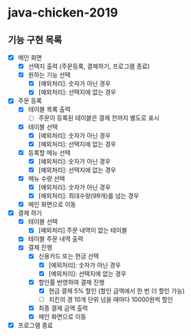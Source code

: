 # java-chicken-2019

## 기능 구현 목록

- [x] 메인 화면
    - [x] 선택지 출력 (주문등록, 결제하기, 프로그램 종료)
    - [x] 원하는 기능 선택
        - [x] [예외처리]: 숫자가 아닌 경우
        - [x] [예외처리]: 선택지에 없는 경우

- [x] 주문 등록
    - [x] 테이블 목록 출력
        - [ ] 주문이 등록된 테이블은 결제 전까지 별도로 표시
    - [x] 테이블 선택
        - [x] [예외처리]: 숫자가 아닌 경우
        - [x] [예외처리]: 선택지에 없는 경우
    - [x] 등록할 메뉴 선택
        - [x] [예외처리]: 숫자가 아닌 경우
        - [x] [예외처리]: 선택지에 없는 경우
    - [x] 메뉴 수량 선택
        - [x] [예외처리]: 숫자가 아닌 경우
        - [x] [예외처리]: 최대수량(99개)를 넘는 경우
    - [x] 메인 화면으로 이동

- [x] 결제 하기
    - [x] 테이블 선택
        - [x] [예외처리] 주문 내역이 없는 테이블
    - [x] 테이블 주문 내역 출력
    - [x] 결제 진행
        - [x] 신용카드 또는 현금 선택
            - [x] [예외처리]: 숫자가 아닌 경우
            - [x] [예외처리]: 선택지에 없는 경우
        - [x] 할인률 반영하여 결제 진행
            - [x] 현금 결제 5% 할인 (할인 금액에서 한 번 더 할인 가능)
            - [ ] 치킨의 경 10개 단위 넘을 때마다 10000원씩 할인
        - [x] 최종 결제 금액 출력
        - [x] 메인 화면으로 이동

- [x] 프로그램 종료
